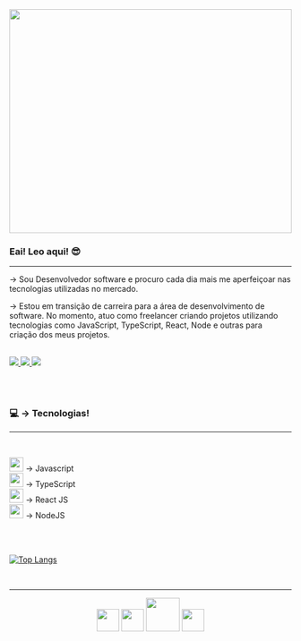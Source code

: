 
<div align="center">
   <img height="400px" width="100%" src="https://user-images.githubusercontent.com/98062615/232077321-ea53ea99-a093-46b2-a46a-d5e9274bc6aa.png"/>
</div>
<h3>Eai! Leo aqui! 😎</h3>
<hr>
<p>
   → Sou Desenvolvedor software e procuro cada dia mais me aperfeiçoar nas tecnologias utilizadas no mercado. 
</p>
<p>
  → Estou em transição de carreira para a área de desenvolvimento de software. No momento, atuo como freelancer criando projetos utilizando tecnologias como JavaScript, TypeScript, React, Node e outras para criação dos meus projetos.
 </p>

 <br>
<a href="mailto:leocampos.in@gmail.com" target="_blank">
  <img src="https://img.shields.io/badge/Gmail-D14836?style=for-the-badge&logo=gmail&logoColor=white">
</a>

<a href="https://www.linkedin.com/in/leonardo-campos-bb746015b/" target="_blank">
  <img src="https://img.shields.io/badge/LinkedIn-0077B5?style=for-the-badge&logo=linkedin&logoColor=white">
</a>
<a href="https://portifolio-rho-rust.vercel.app/" target="_blank">
  <img src="https://img.shields.io/badge/Portfolio-%23000000.svg?style=for-the-badge&logo=firefox&logoColor=#FF7139">
</a>

<br><br>

<h3>💻 → Tecnologias!</h3>
<hr>
<br>
<p>  
<img width="25em" src="https://cdn.jsdelivr.net/gh/devicons/devicon/icons/javascript/javascript-plain.svg" /> → Javascript <br>
<img width="25em" src="https://cdn.jsdelivr.net/gh/devicons/devicon/icons/typescript/typescript-original.svg" /> → TypeScript <br>     
<img width="25em" src="https://cdn.jsdelivr.net/gh/devicons/devicon/icons/react/react-original-wordmark.svg" /> → React JS <br>
<img width="25em" src="https://cdn.jsdelivr.net/gh/devicons/devicon/icons/nodejs/nodejs-plain.svg" /> → NodeJS <br>

</p>
  

<br><br>

[![Top Langs](https://github-readme-stats.vercel.app/api/top-langs/?username=CamposLeo95&langs_count=8&theme=tokyonight)](https://github.com/anuraghazra/github-readme-stats) 

<br>
<hr>
<div align="center">
  <img width="40em" src="https://cdn.jsdelivr.net/gh/devicons/devicon/icons/javascript/javascript-plain.svg" /> 
  <img width="40em" src="https://cdn.jsdelivr.net/gh/devicons/devicon/icons/react/react-original-wordmark.svg" />
  <img width="60em" src="https://cdn.jsdelivr.net/gh/devicons/devicon/icons/nodejs/nodejs-original-wordmark.svg" />
  <img width="40em" src="https://cdn.jsdelivr.net/gh/devicons/devicon/icons/typescript/typescript-original.svg" />
   
</div>



